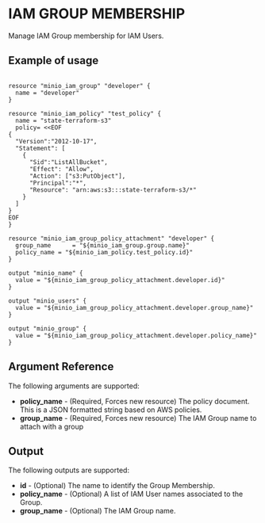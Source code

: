 # IAM GROUP MEMBERSHIP

Manage IAM Group membership for IAM Users.

## Example of usage

```hcl

resource "minio_iam_group" "developer" {
  name = "developer"
}

resource "minio_iam_policy" "test_policy" {
  name = "state-terraform-s3"
  policy= <<EOF
{
  "Version":"2012-10-17",
  "Statement": [
    {
      "Sid":"ListAllBucket",
      "Effect": "Allow",
      "Action": ["s3:PutObject"],
      "Principal":"*",
      "Resource": "arn:aws:s3:::state-terraform-s3/*"
    }
  ]
}
EOF
}

resource "minio_iam_group_policy_attachment" "developer" {
  group_name      = "${minio_iam_group.group.name}"
  policy_name = "${minio_iam_policy.test_policy.id}"
}

output "minio_name" {
  value = "${minio_iam_group_policy_attachment.developer.id}"
}

output "minio_users" {
  value = "${minio_iam_group_policy_attachment.developer.group_name}"
}

output "minio_group" {
  value = "${minio_iam_group_policy_attachment.developer.policy_name}"
}
```

## Argument Reference

The following arguments are supported:

* **policy_name** - (Required, Forces new resource) The policy document. This is a JSON formatted string based on AWS policies.
* **group_name** - (Required, Forces new resource) The IAM Group name to attach with a group

## Output

The following outputs are supported:

* **id** - (Optional) The name to identify the Group Membership.
* **policy_name** - (Optional) A list of IAM User names associated to the Group.
* **group_name** - (Optional) The IAM Group name.
